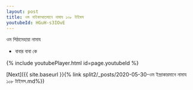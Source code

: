 ```yaml
---
layout: post
title: ওম নাইকাআতমানে নামায ১০৮ টাইমস
youtubeId: HGuH-s3IOvE
---
```

 
 
 ওম পিঠামেহায়া নামায  
 
 -  বাবার বাবা কে 
 
  
 
  
 
 
 
 
 
 


{% include youtubePlayer.html id=page.youtubeId %}
 
[Next]({{ site.baseurl }}{% link  split2/_posts/2020-05-30-ওম ইন্দ্রাকারমানে নামায ১০৮ টাইমস.md%})
 
